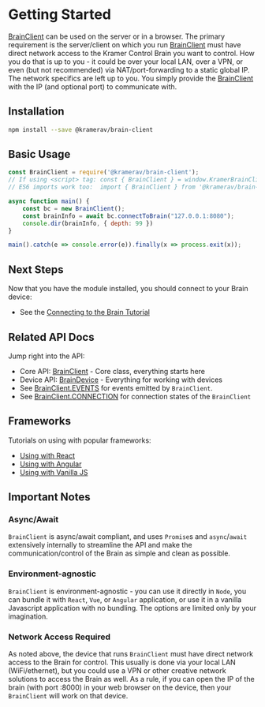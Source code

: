 # Getting Started

[BrainClient](./BrainClient.html) can be used on the server or in a browser. The primary requirement is the server/client on which you run [BrainClient](./BrainClient.html) must have direct network access to the Kramer Control Brain you want to control. How you do that is up to you - it could be over your local LAN, over a VPN, or even (but not recommended) via NAT/port-forwarding to a static global IP. The network specifics are left up to you. You simply provide the [BrainClient](./BrainClient.html) with the IP (and optional port) to communicate with.

## Installation

```bash
npm install --save @kramerav/brain-client
```

## Basic Usage

```javascript
const BrainClient = require('@kramerav/brain-client');
// If using <script> tag: const { BrainClient } = window.KramerBrainClient;
// ES6 imports work too:  import { BrainClient } from '@kramerav/brain-client';

async function main() {
	const bc = new BrainClient();
	const brainInfo = await bc.connectToBrain("127.0.0.1:8080");
	console.dir(brainInfo, { depth: 99 })
}

main().catch(e => console.error(e)).finally(x => process.exit(x));
```

## Next Steps

Now that you have the module installed, you should connect to your Brain device:

* See the [Connecting to the Brain Tutorial](./tutorial-200-connecting.html)

## Related API Docs

Jump right into the API:

* Core API: [BrainClient](./BrainClient.html) - Core class, everything starts here
* Device API: [BrainDevice](./BrainDevice.html) - Everything for working with devices
* See [BrainClient.EVENTS](./BrainClient.html#.EVENTS) for events emitted by `BrainClient`.
* See [BrainClient.CONNECTION](BrainClient.html#.CONNECTION) for connection states of the `BrainClient`

## Frameworks

Tutorials on using with popular frameworks:

* [Using with React](./tutorial-500-ReactUsage.html)
* [Using with Angular](./tutorial-600-AngularUsage.html)
* [Using with Vanilla JS](./tutorial-700-VanillaJSUsage.html)

 
## Important Notes

### Async/Await
`BrainClient` is async/await compliant, and uses `Promise`s and `async`/`await` extensively internally to streamline the API and make the communication/control of the Brain as simple and clean as possible.

### Environment-agnostic
`BrainClient` is environment-agnostic - you can use it directly in `Node`, you can bundle it with `React`, `Vue`, or `Angular` application, or use it in a vanilla Javascript application with no bundling. The options are limited only by your imagination.

### Network Access Required

As noted above, the device that runs `BrainClient` must have direct network access to the Brain for control. This usually is done via your local LAN (WiFi/ethernet), but you could use a VPN or other creative network solutions to access the Brain as well. As a rule, if you can open the IP of the brain (with port :8000) in your web browser on the device, then your `BrainClient` will work on that device.

